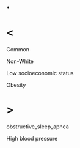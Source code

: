 # .

# <

Common

Non-White

Low socioeconomic status

Obesity

# >

obstructive_sleep_apnea

High blood pressure
